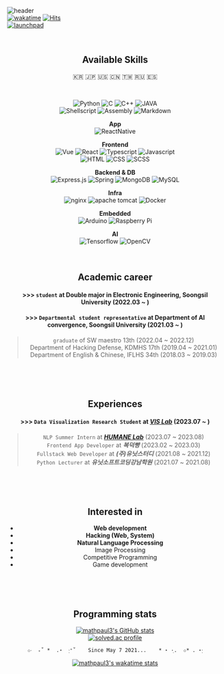 ![header](https://capsule-render.vercel.app/api?type=soft&color=auto&height=150&section=header&text=mathpaul3&fontSize=70&animation=twinkling)  
[![wakatime](https://wakatime.com/badge/user/f164221c-a1d7-4aec-a719-e8aaa35d2527.svg)](https://wakatime.com/@f164221c-a1d7-4aec-a719-e8aaa35d2527)
[![Hits](https://hits.seeyoufarm.com/api/count/incr/badge.svg?url=https%3A%2F%2Fgithub.com%2Fmathpaul3%2Fhit-counter&count_bg=%238977AD&title_bg=%23333333&icon=github.svg&icon_color=%23E7E7E7&title=visitor&edge_flat=false)](https://hits.seeyoufarm.com)  
[![launchpad](https://img.shields.io/badge/Launchpad-F8C300.svg?&style=social&logo=launchpad&logoColor=F8C300)](https://launchpad.net/~mathpaul3)

<br>


<div align="center">

## Available Skills

🇰🇷 🇯🇵 🇺🇸 🇨🇳 🇹🇼 🇷🇺 🇪🇸

<br>

![Python](https://img.shields.io/badge/Python-3776AB.svg?&style=flat-square&logo=Python&logoColor=white)
![C](https://img.shields.io/badge/C-A8B9CC.svg?&style=flat-square&logo=c&logoColor=white)
![C++](https://img.shields.io/badge/C%2B%2B-00599C.svg?&style=flat-square&logo=c%2B%2B&logoColor=white)
![JAVA](https://img.shields.io/badge/Java-007396.svg?&style=flat-square&logo=java&logoColor=white)  
![Shellscript](https://img.shields.io/badge/Shellscript-5391FE.svg?&style=flat-square&logo=powershell&logoColor=white)
![Assembly](https://img.shields.io/badge/Assembly-007AAC.svg?&style=flat-square&logo=assemblyscript&logoColor=white)
![Markdown](https://img.shields.io/badge/Markdown-000000.svg?&style=flat-square&logo=markdown&logoColor=white)

**App**  
![ReactNative](https://img.shields.io/badge/React%20Native-61DAFB.svg?style=flat-square&logo=react&logoColor=black)

**Frontend**  
![Vue](https://img.shields.io/badge/Vue-4FC08D.svg?&style=flat-square&logo=vue.js&logoColor=white)
![React](https://img.shields.io/badge/React-61DAFB.svg?&style=flat-square&logo=react&logoColor=white)
![Typescript](https://img.shields.io/badge/Typescript-007ACC.svg?style=flat-square&logo=typescript&logoColor=white)
![Javascript](https://img.shields.io/badge/Javascript-F7DF1E.svg?&style=flat-square&logo=javascript&logoColor=white)  
![HTML](https://img.shields.io/badge/HTML-E34F26.svg?&style=flat-square&logo=html5&logoColor=white)
![CSS](https://img.shields.io/badge/CSS-1572B6.svg?&style=flat-square&logo=css3&logoColor=white)
![SCSS](https://img.shields.io/badge/SCSS-CC6699.svg?&style=flat-square&logo=sass&logoColor=white)

**Backend & DB**  
![Express.js](https://img.shields.io/badge/Express.js-404d59.svg?&style=flat-square&logo=express&logoColor=61DAFB)
![Spring](https://img.shields.io/badge/Spring-6DB33F?&style=flat-square&logo=spring&logoColor=white)
![MongoDB](https://img.shields.io/badge/MongoDB-47A248.svg?&style=flat-square&logo=mongodb&logoColor=white)
![MySQL](https://img.shields.io/badge/MySQL-4479A1.svg?&style=flat-square&logo=mysql&logoColor=white)

**Infra**  
![nginx](https://img.shields.io/badge/nginx-009639.svg?&style=flat-square&logo=nginx&logoColor=white)
![apache tomcat](https://img.shields.io/badge/Apache%20Tomcat-F8DC75.svg?&style=flat-square&logo=apache%20tomcat&logoColor=white)
![Docker](https://img.shields.io/badge/Docker-2496ED.svg?&style=flat-square&logo=docker&logoColor=white)

**Embedded**  
![Arduino](https://img.shields.io/badge/Arduino-00979D.svg?&style=flat-square&logo=arduino&logoColor=white)
![Raspberry Pi](https://img.shields.io/badge/Raspberry%20Pi-A22846.svg?&style=flat-square&logo=raspberry%20pi&logoColor=white)

**AI**  
![Tensorflow](https://img.shields.io/badge/Tensorflow-FF6F00.svg?&style=flat-square&logo=tensorflow&logoColor=white)
![OpenCV](https://img.shields.io/badge/OpenCV-5C3EE8.svg?&style=flat-square&logo=opencv&logoColor=white)
<br>
<br><br>

## Academic career  

#### >>> `student` at Double major in Electronic Engineering, Soongsil University (2022.03 ~ )
#### >>> `Departmental student representative` at Department of AI convergence, Soongsil University (2021.03 ~ )
>  `graduate` of SW maestro 13th (2022.04 ~ 2022.12)\
 Department of Hacking Defense, KDMHS 17th (2019.04 ~ 2021.01)\
 Department of English & Chinese, IFLHS 34th (2018.03 ~ 2019.03)
<br>
<br><br>

## Experiences
#### >>> `Data Visualization Research Student` at [**_VIS Lab_**](http://vis.ssu.ac.kr/) (2023.07 ~ )
> `NLP Summer Intern` at [**_HUMANE Lab_**](https://ssu-humane.github.io/) (2023.07 ~ 2023.08)\
 `Frontend App Developer` at **_복덕빵_** (2023.02 ~ 2023.03)\
 `Fullstack Web Developer` at **_(주)유닛스터디_** (2021.08 ~ 2021.12)\
 `Python Lecturer` at **_유닛소프트코딩강남학원_** (2021.07 ~ 2021.08)
<br>
<br><br>

## Interested in
- **Web development**
- **Hacking (Web, System)**
- **Natural Language Processing**
- Image Processing
- Competitive Programming
- Game development

<br>
<br><br> 

## Programming stats 

[![mathpaul3's GitHub stats](https://github-readme-stats.vercel.app/api?username=mathpaul3&count_private=true&theme=gruvbox&show_icons=true)](https://github.com/anuraghazra/github-readme-stats)  
[![solved.ac profile](http://mazassumnida.wtf/api/v2/generate_badge?boj=mathpaul3)](https://solved.ac/mathpaul3)


    ✩‧  ₊˚ *  .⋆  ·ฺ⁺˚    Since May 7 2021...    * ⋆ ·ฺ.  ✩* . ⋆·ฺ
  
[![mathpaul3's wakatime stats](https://github-readme-stats.vercel.app/api/wakatime?username=@mathpaul3&layout=compact&theme=gruvbox)](https://wakatime.com/@mathpaul3)
<!-- https://github.com/anuraghazra/github-readme-stats -->  

</div>





<!--
**mathpaul3/mathpaul3** is a ✨ _special_ ✨ repository because its `README.md` (this file) appears on your GitHub profile.

Here are some ideas to get you started:

- 🔭 I’m currently working on ...
- 🌱 I’m currently learning ...
- 👯 I’m looking to collaborate on ...
- 🤔 I’m looking for help with ...
- 💬 Ask me about ...
- 📫 How to reach me: ...
- 😄 Pronouns: ...
- ⚡ Fun fact: ...
- Test
-->
